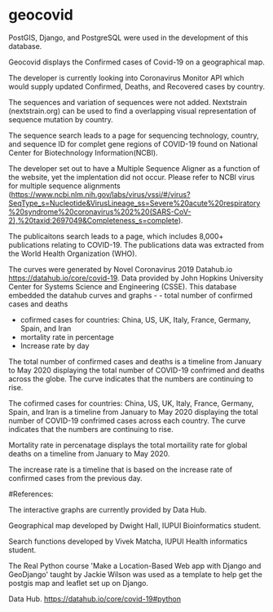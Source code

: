 # geocovid
PostGIS, Django, and PostgreSQL were used in the development of this database.  



Geocovid displays the Confirmed cases of Covid-19 on a geographical map.

The developer is currently looking into Coronavirus Monitor API which would supply updated Confirmed, Deaths, and Recovered cases by country.

The sequences and variation of sequences were not added.  Nextstrain (nextstrain.org) can be used to find a overlapping visual representation of sequence mutation by country.

The sequence search leads to a page for sequencing technology, country, and sequence ID for complet gene regions of COVID-19 found on National Center for Biotechnology Information(NCBI). 

The developer set out to have a Multiple Sequence Aligner as a function of the website, yet the implentation did not occur.  Please refer to NCBI virus for multiple sequence alignments (https://www.ncbi.nlm.nih.gov/labs/virus/vssi/#/virus?SeqType_s=Nucleotide&VirusLineage_ss=Severe%20acute%20respiratory%20syndrome%20coronavirus%202%20(SARS-CoV-2),%20taxid:2697049&Completeness_s=complete).

The publicaitons search leads to a page, which includes 8,000+ publications relating to COVID-19.  The publications data was extracted from the World Health Organization (WHO).

The curves were generated by Novel Coronavirus 2019 Datahub.io https://datahub.io/core/covid-19.  Data provided by John Hopkins University Center for Systems Science and Engineering (CSSE).  This database embedded the datahub curves and graphs - - total number of confirmed cases and deaths
- cofirmed cases for countries: China, US, UK, Italy, France, Germany, Spain, and Iran
- mortality rate in percentage
- Increase rate by day

The total number of confirmed cases and deaths is a timeline from January to May 2020 displaying the total number of COVID-19 confrimed and deaths across the globe.  The curve indicates that the numbers are continuing to rise.  

The cofirmed cases for countries: China, US, UK, Italy, France, Germany, Spain, and Iran is a timeline from January to May 2020 displaying the total number of COVID-19 confrimed cases across each country.  The curve indicates that the numbers are continuing to rise. 

Mortality rate in percenatage displays the total mortaility rate for global deaths on a timeline from January to May 2020.   

The increase rate is a timeline that is based on the increase rate of confirmed cases from the previous day.







#References:

The interactive graphs are currently provided by Data Hub.

Geographical map developed by Dwight Hall, IUPUI Bioinformatics student. 

Search functions developed by Vivek Matcha, IUPUI Health informatics student.

The Real Python course 'Make a Location-Based Web app with Django and GeoDjango' taught by Jackie Wilson was used as a template to help get the postgis map and leaflet set up on Django. 

Data Hub. https://datahub.io/core/covid-19#python

